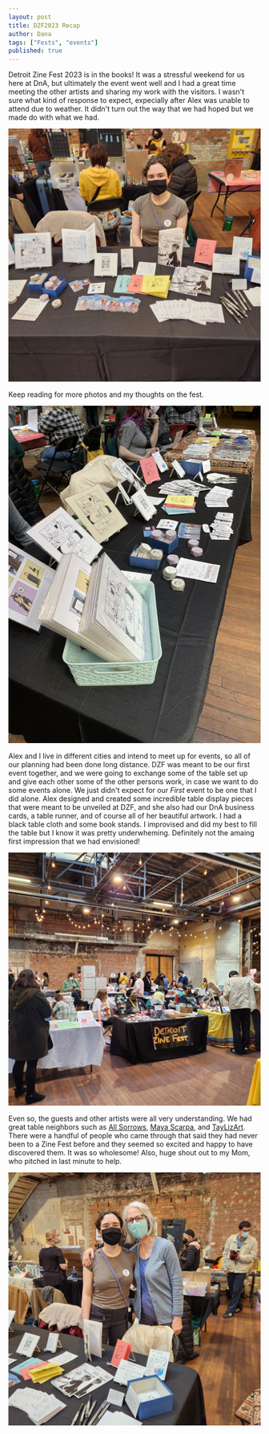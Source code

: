 ```yaml
---
layout: post
title: DZF2023 Recap
author: Dana
tags: ["Fests", "events"]
published: true
---
```


Detroit Zine Fest 2023 is in the books! It was a stressful weekend for us here at DnA, but ultimately the event went well and I had a great time meeting the other artists and sharing my work with the visitors. I wasn't sure what kind of response to expect, expecially after Alex was unable to attend due to weather. It didn't turn out the way that we had hoped but we made do with what we had.

<a href="/assets/img/post/2023_03_05_dzfrecap3.png" title="click for fullscreen"><img src="/assets/img/post/2023_03_05_dzfrecap3.png" alt="Dana sitting behind the table at Detroit Zine Fest 2023"></a>

Keep reading for more photos and my thoughts on the fest.

<!--more-->

<a href="/assets/img/post/2023_03_05_dzfrecap4.png" title="click for fullscreen"><img src="/assets/img/post/2023_03_05_dzfrecap4.png" alt="A photo of the table, laid out with prints, zines, and washi tapes"></a>

Alex and I live in different cities and intend to meet up for events, so all of our planning had been done long distance. DZF was meant to be our first event together, and we were going to exchange some of the table set up and give each other some of the other persons work, in case we want to do some events alone. We just didn't expect for our _First_ event to be one that I did alone. Alex designed and created some incredible table display pieces that were meant to be unveiled at DZF, and she also had our DnA business cards, a table runner, and of course all of her beautiful artwork. I had a black table cloth and some book stands. I improvised and did my best to fill the table but I know it was pretty underwheming. Definitely not the amaing first impression that we had envisioned!

<a href="/assets/img/post/2023_03_05_dzfrecap5.png" title="click for fullscreen"><img src="/assets/img/post/2023_03_05_dzfrecap5.png" alt="A photo of the vendors space as you enter the venue."></a>

Even so, the guests and other artists were all very understanding. We had great table neighbors such as [All Sorrows](https://www.allsorrows.com/), [Maya Scarpa](https://www.instagram.com/mvsarts/), and [TayLizArt](https://taylizart.carrd.co/). There were a handful of people who came through that said they had never been to a Zine Fest before and they seemed so excited and happy to have discovered them. It was so wholesome! Also, huge shout out to my Mom, who pitched in last minute to help.

<a href="/assets/img/post/2023_03_05_dzfrecap2.png" title="click for fullscreen"><img src="/assets/img/post/2023_03_05_dzfrecap2.png" alt="Dana And her Mom standing behind the table."></a>

